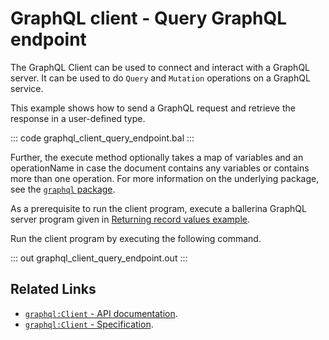 # GraphQL client - Query GraphQL endpoint

The GraphQL Client can be used to connect and interact with a GraphQL server. It can be used to do `Query` and `Mutation` operations on a GraphQL service.

This example shows how to send a GraphQL request and retrieve the response in a user-defined type.

::: code graphql_client_query_endpoint.bal :::

Further, the execute method optionally takes a map of variables and an operationName in case the document contains any variables or contains more than one operation. For more information on the underlying package, see the [`graphql` package](https://lib.ballerina.io/ballerina/graphql/latest/).

As a prerequisite to run the client program, execute a ballerina GraphQL server program given in [Returning record values example](https://ballerina.io/learn/by-example/graphql-returning-record-values).

Run the client program by executing the following command.

::: out graphql_client_query_endpoint.out :::

## Related Links
- [`graphql:Client` - API documentation](https://lib.ballerina.io/ballerina/graphql/latest/clients/Client).
- [`graphql:Client` - Specification](/spec/graphql/#25-client).
